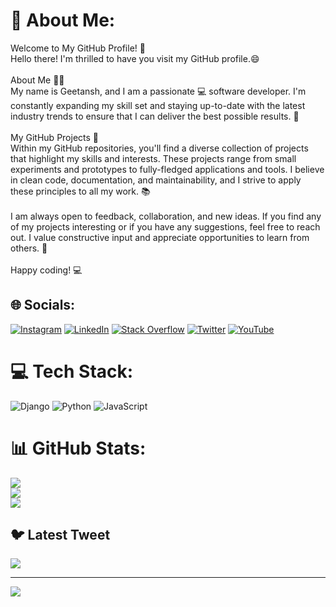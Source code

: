 # 💫 About Me:
Welcome to My GitHub Profile! 👋<br>Hello there! I'm thrilled to have you visit my GitHub profile.😄<br><br>About Me 🙋‍♂️<br>My name is Geetansh, and I am a passionate 💻 software developer. I'm constantly expanding my skill set and staying up-to-date with the latest industry trends to ensure that I can deliver the best possible results. 🚀<br><br>My GitHub Projects 🚧<br>Within my GitHub repositories, you'll find a diverse collection of projects that highlight my skills and interests. These projects range from small experiments and prototypes to fully-fledged applications and tools. I believe in clean code, documentation, and maintainability, and I strive to apply these principles to all my work. 📚<br><br>I am always open to feedback, collaboration, and new ideas. If you find any of my projects interesting or if you have any suggestions, feel free to reach out. I value constructive input and appreciate opportunities to learn from others. 🤝<br><br>Happy coding! 💻


## 🌐 Socials:
[![Instagram](https://img.shields.io/badge/Instagram-%23E4405F.svg?logo=Instagram&logoColor=white)](https://instagram.com/geetansh_pardhi) [![LinkedIn](https://img.shields.io/badge/LinkedIn-%230077B5.svg?logo=linkedin&logoColor=white)](https://linkedin.com/in/geetansh-pardhi-875b15197) [![Stack Overflow](https://img.shields.io/badge/-Stackoverflow-FE7A16?logo=stack-overflow&logoColor=white)](https://stackoverflow.com/users/19487934) [![Twitter](https://img.shields.io/badge/Twitter-%231DA1F2.svg?logo=Twitter&logoColor=white)](https://twitter.com/geetanshpardhi) [![YouTube](https://img.shields.io/badge/YouTube-%23FF0000.svg?logo=YouTube&logoColor=white)](https://youtube.com/@UCtDkinOcDLy3cEuxq4iL5Ew) 

# 💻 Tech Stack:
![Django](https://img.shields.io/badge/django-%23092E20.svg?style=for-the-badge&logo=django&logoColor=white) ![Python](https://img.shields.io/badge/python-3670A0?style=for-the-badge&logo=python&logoColor=ffdd54) ![JavaScript](https://img.shields.io/badge/javascript-%23323330.svg?style=for-the-badge&logo=javascript&logoColor=%23F7DF1E)
# 📊 GitHub Stats:
![](https://github-readme-stats.vercel.app/api?username=geetanshpardhi1&theme=ayu-mirage&hide_border=false&include_all_commits=false&count_private=false)<br/>
![](https://github-readme-streak-stats.herokuapp.com/?user=geetanshpardhi1&theme=ayu-mirage&hide_border=false)<br/>
![](https://github-readme-stats.vercel.app/api/top-langs/?username=geetanshpardhi1&theme=ayu-mirage&hide_border=false&include_all_commits=false&count_private=false&layout=compact)

## 🐦 Latest Tweet
[![](https://gtce.itsvg.in/api?username=geetanshpardhi)](https://github.com/VishwaGauravIn/github-twitter-card-embed)

---
[![](https://visitcount.itsvg.in/api?id=geetanshpardhi1&icon=2&color=0)](https://visitcount.itsvg.in)

<!-- Proudly created with GPRM ( https://gprm.itsvg.in ) -->
